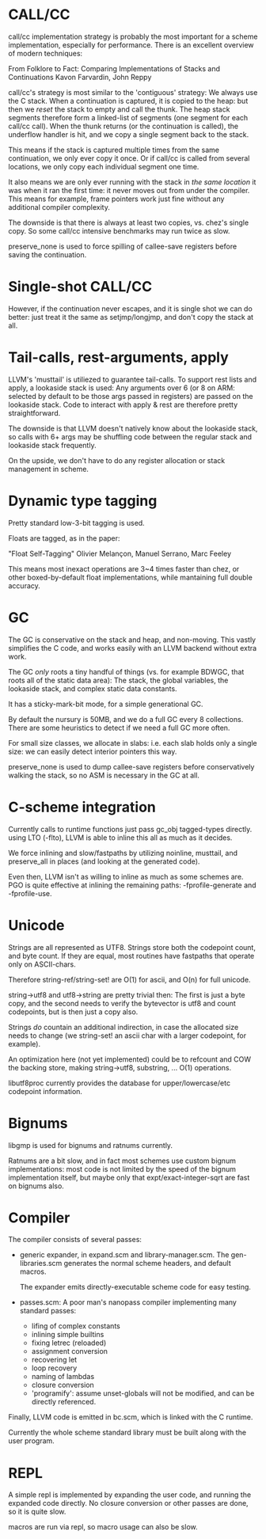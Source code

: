 # CALL/CC

call/cc implementation strategy is probably the most important for a
scheme implementation, especially for performance.  There is an
excellent overview of modern techniques:

From Folklore to Fact:
Comparing Implementations of Stacks and
Continuations
Kavon Farvardin, John Reppy

call/cc's strategy is most similar to the 'contiguous' strategy: We
always use the C stack.  When a continuation is captured, it is copied
to the heap: but then we *reset* the stack to empty and call the
thunk.  The heap stack segments therefore form a linked-list of
segments (one segment for each call/cc call). When the thunk returns
(or the continuation is called), the underflow handler is hit, and we
copy a single segment back to the stack.

This means if the stack is captured multiple times from the same
continuation, we only ever copy it once.  Or if call/cc is called from
several locations, we only copy each individual segment one time.

It also means we are only ever running with the stack in *the same
location* it was when it ran the first time: it never moves out from
under the compiler.  This means for example, frame pointers work just
fine without any additional compiler complexity. 

The downside is that there is always at least two copies, vs. chez's
single copy.  So some call/cc intensive benchmarks may run twice as
slow.

preserve_none is used to force spilling of callee-save registers
before saving the continuation.

# Single-shot CALL/CC

However, if the continuation never escapes, and it is single shot we
can do better: just treat it the same as setjmp/longjmp, and don't
copy the stack at all.

# Tail-calls, rest-arguments, apply

LLVM's 'musttail' is utiliezed to guarantee tail-calls.  To support
rest lists and apply, a lookaside stack is used:  Any arguments over 6
(or 8 on ARM: selected by default to be those args passed in
registers) are passed on the lookaside stack.  Code to interact with
apply & rest are therefore pretty straightforward. 

The downside is that LLVM doesn't natively know about the lookaside
stack, so calls with 6+ args may be shuffling code between the regular
stack and lookaside stack frequently. 

On the upside, we don't have to do any register allocation or stack
management in scheme.

# Dynamic type tagging

Pretty standard low-3-bit tagging is used.

Floats are tagged, as in the paper:

"Float Self-Tagging" Olivier Melançon, Manuel Serrano, Marc Feeley

This means most inexact operations are 3~4 times faster than chez, or
other boxed-by-default float implementations, while mantaining full
double accuracy.

# GC

The GC is conservative on the stack and heap, and non-moving.  This
vastly simplifies the C code, and works easily with an LLVM backend
without extra work. 

The GC *only* roots a tiny handful of things (vs. for example BDWGC,
that roots all of the static data area): The stack, the global
variables, the lookaside stack, and complex static data constants.

It has a sticky-mark-bit mode, for a simple generational GC.

By default the nursury is 50MB, and we do a full GC every 8
collections. There are some heuristics to detect if we need a full GC
more often.

For small size classes, we allocate in slabs: i.e. each slab holds
only a single size: we can easily detect interior pointers this way.

preserve_none is used to dump callee-save registers before
conservatively walking the stack, so no ASM is necessary in the GC at all.

# C-scheme integration

Currently calls to runtime functions just pass gc_obj tagged-types
directly. using LTO (-flto), LLVM is able to inline this all as much
as it decides. 

We force inlining and slow/fastpaths by utilizing noinline, musttail,
and preserve_all in places (and looking at the generated code).

Even then, LLVM isn't as willing to inline as much as some schemes
are.  PGO is quite effective at inlining the remaining paths:
-fprofile-generate and -fprofile-use.

# Unicode

Strings are all represented as UTF8.  Strings store both the codepoint
count, and byte count.  If they are equal, most routines have
fastpaths that operate only on ASCII-chars. 

Therefore string-ref/string-set! are O(1) for ascii, and O(n) for full
unicode.

string->utf8 and utf8->string are pretty trivial then: The first is
just a byte copy, and the second needs to verify the bytevector is
utf8 and count codepoints, but is then just a copy also.

Strings *do* countain an additional indirection, in case the allocated
size needs to change (we string-set! an ascii char with a larger
codepoint, for example).

An optimization here (not yet implemented) could be to refcount and
COW the backing store, making string->utf8, substring, ... O(1)
operations.

libutf8proc currently provides the database for upper/lowercase/etc
codepoint information.

# Bignums

libgmp is used for bignums and ratnums currently. 

Ratnums are a bit slow, and in fact most schemes use custom bignum
implementations: most code is not limited by the speed of the bignum
implementation itself, but maybe only that expt/exact-integer-sqrt are
fast on bignums also. 

# Compiler

The compiler consists of several passes:

* generic expander, in expand.scm and library-manager.scm.
  The gen-libraries.scm generates the normal scheme headers, and
  default macros.
  
  The expander emits directly-executable scheme code for easy testing.
  
* passes.scm: A poor man's nanopass compiler implementing many
  standard passes:
  
  * lifing of complex constants
  * inlining simple builtins
  * fixing letrec (reloaded)
  * assignment conversion
  * recovering let
  * loop recovery
  * naming of lambdas
  * closure conversion 
  * 'programify': assume unset-globals will not be modified, and can
    be directly referenced.
	
Finally, LLVM code is emitted in bc.scm, which is linked with the C
runtime.

Currently the whole scheme standard library must be built along with
the user program.

# REPL

A simple repl is implemented by expanding the user code, and running
the expanded code directly.  No closure conversion or other passes are
done, so it is quite slow.

macros are run via repl, so macro usage can also be slow.
